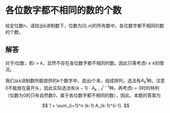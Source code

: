 # 各位数字都不相同的数的个数

给定位数$n$，请给出$k$进制数下，位数为$[0,n]$的所有数中，各位数字都不相同的数的个数。

## 解答

对于$i$位数，若$i > k$，显然不存在各位数字都不相同的数。因此只需考虑$i \leq k$的情况。

我们从$k$进制数所能提供的$k$个数字中，选出$i$个来，组成排列，选法有$A_k^i$种。注意$0$不能放在最开头，因此实际选法有$(k-1) \cdot A_{k-1}^{i-1}$种。再考虑$i=0$时的特判（位数为$0$的只有自然数$0$，属于各位数字都不相同的数），因此，本题的答案为

$$
1 + \sum_{i=1}^n (k-1) A_{k-1}^{i-1}.
$$
